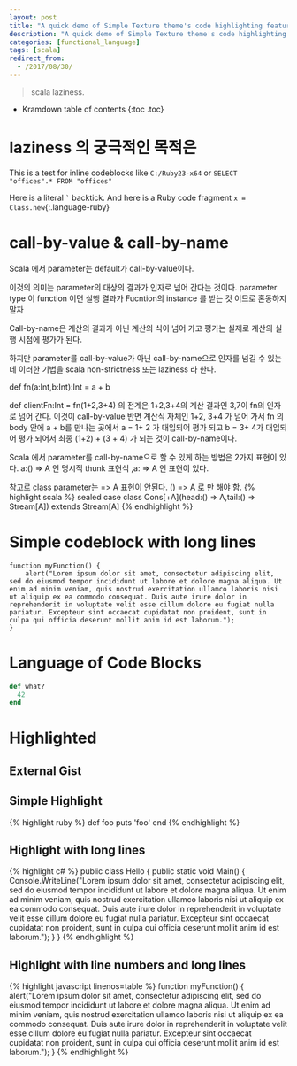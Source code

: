 ```yaml
---
layout: post
title: "A quick demo of Simple Texture theme's code highlighting features"
description: "A quick demo of Simple Texture theme's code highlighting features"
categories: [functional_language]
tags: [scala]
redirect_from:
  - /2017/08/30/
---
```


> scala laziness.

* Kramdown table of contents
{:toc .toc}

# laziness 의 궁극적인 목적은

This is a test for inline codeblocks like `C:/Ruby23-x64` or `SELECT  "offices".* FROM "offices" `

Here is a literal `` ` `` backtick.
And here is a Ruby code fragment `x = Class.new`{:.language-ruby}

# call-by-value & call-by-name

Scala 에서  parameter는 default가 call-by-value이다. 

이것의 의미는 parameter의 대상의 결과가 인자로 넘어 간다는 것이다. parameter type 이 function 이면 실행 결과가 Fucntion의 instance 를 받는 것 이므로 혼동하지 말자

Call-by-name은 계산의 결과가 아닌 계산의 식이 넘어 가고 평가는 실제로 계산의 실행 시점에 평가가 된다.

하지만 parameter를 call-by-value가 아닌 call-by-name으로 인자를 넘길 수 있는데  이러한 기법을 scala non-strictness 또는 laziness 라 한다.

def fn(a:Int,b:Int):Int = a + b

def clientFn:Int = fn(1+2,3+4) 의 전계은 1+2,3+4의 계산 결과인 3,7이 fn의 인자로 넘어 간다. 이것이 call-by-value
반면 계산식 자체인 1+2, 3+4 가 넘어 가서 fn 의 body 안에 a + b를 만나는 곳에서 a = 1+ 2 가 대입되어 평가 되고 b = 3+ 4가 대입되어 평가 되어서 최종 (1+2) + (3 + 4)  가 되는 것이 call-by-name이다.

Scala 에서 parameter를 call-by-name으로 할 수 있게 하는 방법은 2가지 표현이 있다.
a:() => A 인 명시적 thunk 표현식 ,a: => A 인 표현이 있다.

참고로 class parameter는 => A 표현이 안된다.
() => A 로 만 해야 함.
{% highlight scala %}
sealed case class Cons[+A](head:() => A,tail:() => Stream[A]) extends Stream[A]
{% endhighlight %}

# Simple codeblock with long lines

    function myFunction() {
        alert("Lorem ipsum dolor sit amet, consectetur adipiscing elit, sed do eiusmod tempor incididunt ut labore et dolore magna aliqua. Ut enim ad minim veniam, quis nostrud exercitation ullamco laboris nisi ut aliquip ex ea commodo consequat. Duis aute irure dolor in reprehenderit in voluptate velit esse cillum dolore eu fugiat nulla pariatur. Excepteur sint occaecat cupidatat non proident, sunt in culpa qui officia deserunt mollit anim id est laborum.");
    }

# Language of Code Blocks

~~~ ruby
def what?
  42
end
~~~

# Highlighted

## External Gist

<script src="https://gist.github.com/yizeng/9b871ad619e6dcdcc0545cac3101f361.js"></script>

## Simple Highlight

{% highlight ruby %}
def foo
  puts 'foo'
end
{% endhighlight %}

## Highlight with long lines

{% highlight c# %}
public class Hello {
    public static void Main() {
        Console.WriteLine("Lorem ipsum dolor sit amet, consectetur adipiscing elit, sed do eiusmod tempor incididunt ut labore et dolore magna aliqua. Ut enim ad minim veniam, quis nostrud exercitation ullamco laboris nisi ut aliquip ex ea commodo consequat. Duis aute irure dolor in reprehenderit in voluptate velit esse cillum dolore eu fugiat nulla pariatur. Excepteur sint occaecat cupidatat non proident, sunt in culpa qui officia deserunt mollit anim id est laborum.");
    }
}
{% endhighlight %}

## Highlight with line numbers and long lines

{% highlight javascript linenos=table %}
function myFunction() {
    alert("Lorem ipsum dolor sit amet, consectetur adipiscing elit, sed do eiusmod tempor incididunt ut labore et dolore magna aliqua. Ut enim ad minim veniam, quis nostrud exercitation ullamco laboris nisi ut aliquip ex ea commodo consequat. Duis aute irure dolor in reprehenderit in voluptate velit esse cillum dolore eu fugiat nulla pariatur. Excepteur sint occaecat cupidatat non proident, sunt in culpa qui officia deserunt mollit anim id est laborum.");
}
{% endhighlight %}

[^1]: This is a footnote.

[kramdown]: https://kramdown.gettalong.org/
[Simple Texture]: https://github.com/yizeng/jekyll-theme-simple-texture